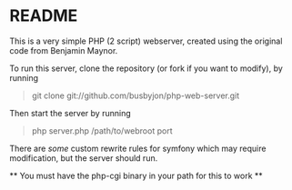 README
======

This is a very simple PHP (2 script) webserver, created using the original code from Benjamin Maynor.

To run this server, clone the repository (or fork if you want to modify), by running

> git clone git://github.com/busbyjon/php-web-server.git

Then start the server by running

> php server.php /path/to/webroot port

There are _some_ custom rewrite rules for symfony which may require modification, but the server should run.

** You must have the php-cgi binary in your path for this to work **

